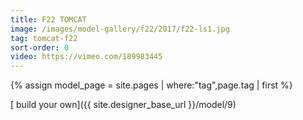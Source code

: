 ```yaml
---
title: F22 TOMCAT
image: /images/model-gallery/f22/2017/f22-ls1.jpg
tag: tomcat-f22
sort-order: 0
video: https://vimeo.com/189983445
---
```

{% assign model_page = site.pages | where:"tag",page.tag | first %}

[ build your own]({{ site.designer_base_url }}/model/9)
